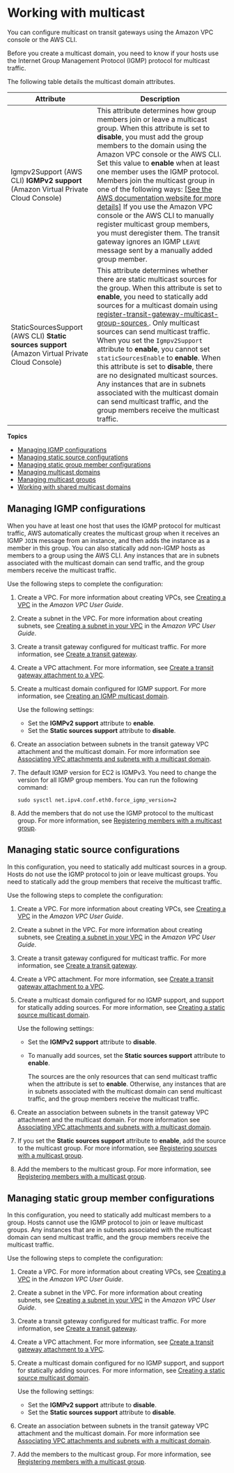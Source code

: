 # Working with multicast<a name="working-with-multicast"></a>

You can configure multicast on transit gateways using the Amazon VPC console or the AWS CLI\.

Before you create a multicast domain, you need to know if your hosts use the Internet Group Management Protocol \(IGMP\) protocol for multicast traffic\.

The following table details the multicast domain attributes\.


| Attribute | Description | 
| --- | --- | 
| Igmpv2Support \(AWS CLI\) **IGMPv2 support** \(Amazon Virtual Private Cloud Console\) |  This attribute determines how group members join or leave a multicast group\. When this attribute is set to **disable**, you must add the group members to the domain using the Amazon VPC console or the AWS CLI\. Set this value to **enable** when at least one member uses the IGMP protocol\. Members join the multicast group in one of the following ways: [\[See the AWS documentation website for more details\]](http://docs.aws.amazon.com/vpc/latest/tgw/working-with-multicast.html)  If you use the Amazon VPC console or the AWS CLI to manually register multicast group members, you must deregister them\. The transit gateway ignores an IGMP `LEAVE` message sent by a manually added group member\.   | 
| StaticSourcesSupport \(AWS CLI\) **Static sources support** \(Amazon Virtual Private Cloud Console\) |  This attribute determines whether there are static multicast sources for the group\.  When this attribute is set to **enable**, you need to statically add sources for a multicast domain using [register\-transit\-gateway\-multicast\-group\-sources ](https://docs.aws.amazon.com/cli/latest/reference/ec2/register-transit-gateway-multicast-group-sources.html)\. Only multicast sources can send multicast traffic\.  When you set the `Igmpv2Support` attribute to **enable**, you cannot set `staticSourcesEnable` to **enable**\.  When this attribute is set to **disable**, there are no designated multicast sources\. Any instances that are in subnets associated with the multicast domain can send multicast traffic, and the group members receive the multicast traffic\.  | 

**Topics**
+ [Managing IGMP configurations](#multicast-configurations-igmp)
+ [Managing static source configurations](#multicast-configurations-no-igmp)
+ [Managing static group member configurations](#multicast-configurations-no-igmp-source)
+ [Managing multicast domains](manage-domain.md)
+ [Managing multicast groups](manage-multicast-group.md)
+ [Working with shared multicast domains](multicast-sharing.md)

## Managing IGMP configurations<a name="multicast-configurations-igmp"></a>

When you have at least one host that uses the IGMP protocol for multicast traffic, AWS automatically creates the multicast group when it receives an IGMP `JOIN` message from an instance, and then adds the instance as a member in this group\. You can also statically add non\-IGMP hosts as members to a group using the AWS CLI\. Any instances that are in subnets associated with the multicast domain can send traffic, and the group members receive the multicast traffic\.

 Use the following steps to complete the configuration:

1. Create a VPC\. For more information about creating VPCs, see [Creating a VPC](https://docs.aws.amazon.com/vpc/latest/userguide/working-with-vpcs.html#Create-VPC) in the *Amazon VPC User Guide*\.

1. Create a subnet in the VPC\. For more information about creating subnets, see [Creating a subnet in your VPC](https://docs.aws.amazon.com/vpc/latest/userguide/working-with-vpcs.html#AddaSubnet) in the *Amazon VPC User Guide*\.

1. Create a transit gateway configured for multicast traffic\. For more information, see [Create a transit gateway](tgw-transit-gateways.md#create-tgw)\.

1. Create a VPC attachment\. For more information, see [Create a transit gateway attachment to a VPC](tgw-vpc-attachments.md#create-vpc-attachment)\.

1. Create a multicast domain configured for IGMP support\. For more information, see [Creating an IGMP multicast domain](manage-domain.md#create-tgw-igmp-domain)\. 

   Use the following settings:
   + Set the **IGMPv2 support** attribute to **enable**\.
   + Set the **Static sources support** attribute to **disable**\.

1. Create an association between subnets in the transit gateway VPC attachment and the multicast domain\. For more information see [Associating VPC attachments and subnets with a multicast domain](manage-domain.md#associate-attachment-to-domain)\. 

1. The default IGMP version for EC2 is IGMPv3\. You need to change the version for all IGMP group members\. You can run the following command:

   ```
   sudo sysctl net.ipv4.conf.eth0.force_igmp_version=2
   ```

1. Add the members that do not use the IGMP protocol to the multicast group\. For more information, see [Registering members with a multicast group](manage-multicast-group.md#add-members-multicast-group)\.

## Managing static source configurations<a name="multicast-configurations-no-igmp"></a>

In this configuration, you need to statically add multicast sources in a group\. Hosts do not use the IGMP protocol to join or leave multicast groups\. You need to statically add the group members that receive the multicast traffic\.

 Use the following steps to complete the configuration:

1. Create a VPC\. For more information about creating VPCs, see [Creating a VPC](https://docs.aws.amazon.com/vpc/latest/userguide/working-with-vpcs.html#Create-VPC) in the *Amazon VPC User Guide*\.

1. Create a subnet in the VPC\. For more information about creating subnets, see [Creating a subnet in your VPC](https://docs.aws.amazon.com/vpc/latest/userguide/working-with-vpcs.html#AddaSubnet) in the *Amazon VPC User Guide*\.

1. Create a transit gateway configured for multicast traffic\. For more information, see [Create a transit gateway](tgw-transit-gateways.md#create-tgw)\.

1. Create a VPC attachment\. For more information, see [Create a transit gateway attachment to a VPC](tgw-vpc-attachments.md#create-vpc-attachment)\.

1. Create a multicast domain configured for no IGMP support, and support for statically adding sources\. For more information, see [Creating a static source multicast domain](manage-domain.md#create-tgw-domain)\. 

   Use the following settings:
   + Set the **IGMPv2 support** attribute to **disable**\.
   + To manually add sources, set the **Static sources support** attribute to **enable**\.

     The sources are the only resources that can send multicast traffic when the attribute is set to **enable**\. Otherwise, any instances that are in subnets associated with the multicast domain can send multicast traffic, and the group members receive the multicast traffic\.

1. Create an association between subnets in the transit gateway VPC attachment and the multicast domain\. For more information see [Associating VPC attachments and subnets with a multicast domain](manage-domain.md#associate-attachment-to-domain)\.

1. If you set the **Static sources support** attribute to **enable**, add the source to the multicast group\. For more information, see [Registering sources with a multicast group](manage-multicast-group.md#add-source-multicast-group)\.

1. Add the members to the multicast group\. For more information, see [Registering members with a multicast group](manage-multicast-group.md#add-members-multicast-group)\.

## Managing static group member configurations<a name="multicast-configurations-no-igmp-source"></a>

In this configuration, you need to statically add multicast members to a group\. Hosts cannot use the IGMP protocol to join or leave multicast groups\. Any instances that are in subnets associated with the multicast domain can send multicast traffic, and the group members receive the multicast traffic\.

 Use the following steps to complete the configuration:

1. Create a VPC\. For more information about creating VPCs, see [Creating a VPC](https://docs.aws.amazon.com/vpc/latest/userguide/working-with-vpcs.html#Create-VPC) in the *Amazon VPC User Guide*\.

1. Create a subnet in the VPC\. For more information about creating subnets, see [Creating a subnet in your VPC](https://docs.aws.amazon.com/vpc/latest/userguide/working-with-vpcs.html#AddaSubnet) in the *Amazon VPC User Guide*\.

1. Create a transit gateway configured for multicast traffic\. For more information, see [Create a transit gateway](tgw-transit-gateways.md#create-tgw)\.

1. Create a VPC attachment\. For more information, see [Create a transit gateway attachment to a VPC](tgw-vpc-attachments.md#create-vpc-attachment)\.

1. Create a multicast domain configured for no IGMP support, and support for statically adding sources\. For more information, see [Creating a static source multicast domain](manage-domain.md#create-tgw-domain)\. 

   Use the following settings:
   + Set the **IGMPv2 support** attribute to **disable**\.
   + Set the **Static sources support** attribute to **disable**\.

1. Create an association between subnets in the transit gateway VPC attachment and the multicast domain\. For more information see [Associating VPC attachments and subnets with a multicast domain](manage-domain.md#associate-attachment-to-domain)\.

1. Add the members to the multicast group\. For more information, see [Registering members with a multicast group](manage-multicast-group.md#add-members-multicast-group)\.